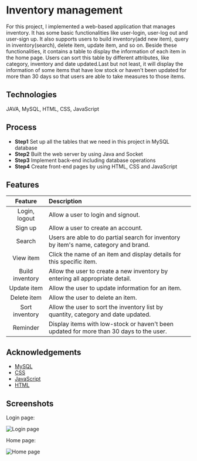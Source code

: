 
# Inventory management

For this project, I implemented a web-based application that manages inventory. It has some basic functionalities like user-login, user-log out and user-sign up. It also supports users to build inventory(add new item), query in inventory(search), delete item, update item, and so on. Beside these functionalities, it contains a table to display the information of each item in the home page. Users can sort this table by different attributes, like category, inventory and date updated.Last but not least, it will display the information of some items that have low stock or haven't been updated for more than 30 days so that users are able to take measures to those items.





## Technologies

JAVA, MySQL, HTML, CSS, JavaScript




## Process

- **Step1** Set up all the tables that we need in this project in MySQL database
- **Step2** Built the web server by using Java and Socket
- **Step3** Implement back-end including database operations
- **Step4** Create front-end pages by using HTML, CSS and JavaScript


## Features
Feature         | Description |
|:-------------:| :-----|
| Login, logout |Allow a user to login and signout.|
| Sign up | Allow a user to create an account. | 
| Search | Users are able to do partial search for inventory by item's name, category and brand. |
| View item | Click the name of an item and display details for this specific item. |
| Build inventory| Allow the user to create a new inventory by entering all appropriate detail. |
| Update item | Allow the user to update information for an item. |
| Delete item | Allow the user to delete an item. |
| Sort inventory | Allow the user to sort the inventory list by quantity, category and date updated. |
| Reminder | Display items with low-stock or haven't been updated for more than 30 days to the user.|

## Acknowledgements

- [MySQL](https://www.tutorialspoint.com/mysql/index.htm)
- [CSS](https://www.w3schools.com/css/)
- [JavaScript](https://www.w3schools.com/js/default.asp)
- [HTML](https://www.w3schools.com/html/default.asp)


## Screenshots
Login page:

![Login page](https://user-images.githubusercontent.com/86545567/145692287-348d6780-523c-4f97-a1d3-3c11cd9f7c71.png)

Home page: 

![Home page](https://user-images.githubusercontent.com/86545567/145692404-2d5db34f-f044-4186-9117-3b605b799a71.png)

